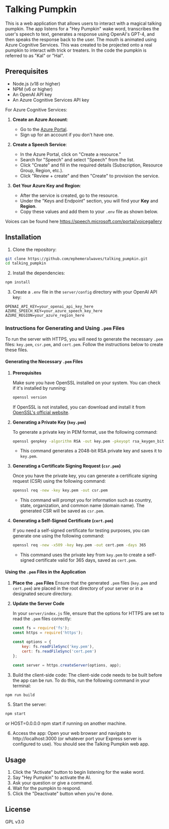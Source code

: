 # Talking Pumpkin

This is a web application that allows users to interact with a magical talking pumpkin. The app listens for a "Hey Pumpkin" wake word, transcribes the user's speech to text, generates a response using OpenAI's GPT-4,  and then speaks the response back to the user. The mouth is animated using Azure Cognitive Services.
This was created to be projected onto a real pumpkin to interact with trick or treaters. In the code the pumpkin is referred to as "Kal" or "Hal".

## Prerequisites

- Node.js (v18 or higher)
- NPM (v6 or higher)
- An OpenAI API key
- An Azure Cognitive Services API key

For Azure Cognitive Services:
1. **Create an Azure Account**:
   - Go to the [Azure Portal](https://portal.azure.com/).
   - Sign up for an account if you don't have one.

2. **Create a Speech Service**:
   - In the Azure Portal, click on "Create a resource."
   - Search for "Speech" and select "Speech" from the list.
   - Click "Create" and fill in the required details (Subscription, Resource Group, Region, etc.).
   - Click "Review + create" and then "Create" to provision the service.

3. **Get Your Azure Key and Region**:
   - After the service is created, go to the resource.
   - Under the "Keys and Endpoint" section, you will find your **Key** and **Region**.
   - Copy these values and add them to your `.env` file as shown below.


Voices can be found here https://speech.microsoft.com/portal/voicegallery

## Installation

1. Clone the repository:

```bash
git clone https://github.com/ephemeralwaves/talking_pumpkin.git
cd talking_pumpkin
```

2. Install the dependencies:

```bash
npm install 
```

3. Create a `.env` file in the `server/config` directory with your OpenAI API key:

```
OPENAI_API_KEY=your_openai_api_key_here
AZURE_SPEECH_KEY=your_azure_speech_key_here
AZURE_REGION=your_azure_region_here
```

### Instructions for Generating and Using `.pem` Files

To run the server with HTTPS, you will need to generate the necessary `.pem` files: `key.pem`, `csr.pem`, and `cert.pem`. Follow the instructions below to create these files.

#### Generating the Necessary `.pem` Files

1. **Prerequisites**

   Make sure you have OpenSSL installed on your system. You can check if it's installed by running:

   ```bash
   openssl version
   ```

   If OpenSSL is not installed, you can download and install it from [OpenSSL's official website](https://www.openssl.org/).

2. **Generating a Private Key (`key.pem`)**

   To generate a private key in PEM format, use the following command:

   ```bash
   openssl genpkey -algorithm RSA -out key.pem -pkeyopt rsa_keygen_bits:2048
   ```
    - This command generates a 2048-bit RSA private key and saves it to `key.pem`.

3. **Generating a Certificate Signing Request (`csr.pem`)**

   Once you have the private key, you can generate a certificate signing request (CSR) using the following command:

   ```bash
   openssl req -new -key key.pem -out csr.pem
   ```

   - This command will prompt you for information such as country, state, organization, and common name (domain name). The generated CSR will be saved as `csr.pem`.

4. **Generating a Self-Signed Certificate (`cert.pem`)**

   If you need a self-signed certificate for testing purposes, you can generate one using the following command:

   ```bash
   openssl req -new -x509 -key key.pem -out cert.pem -days 365
   ```

   - This command uses the private key from `key.pem` to create a self-signed certificate valid for 365 days, saved as `cert.pem`.

#### Using the `.pem` Files in the Application

1. **Place the `.pem` Files**
 Ensure that the generated `.pem` files (`key.pem` and `cert.pem`) are placed in the root directory of your server or in a designated secure directory.

2. **Update the Server Code**

   In your `server/index.js` file, ensure that the options for HTTPS are set to read the `.pem` files correctly:

   ```javascript
   const fs = require('fs');
   const https = require('https');

   const options = {
       key: fs.readFileSync('key.pem'),
       cert: fs.readFileSync('cert.pem')
   };

   const server = https.createServer(options, app);
   ```


4. Build the client-side code:
The client-side code needs to be built before the app can be run. To do this, run the following command in your terminal:

```bash
npm run build
```

5. Start the server:

```bash
npm start
```

or HOST=0.0.0.0 npm start if running on another machine.

6. Access the app:
Open your web browser and navigate to http://localhost:3000 (or whatever port your Express server is configured to use). You should see the Talking Pumpkin web app.

## Usage

1. Click the "Activate" button to begin listening for the wake word.
2. Say "Hey Pumpkin" to activate the AI.
3. Ask your question or give a command.
4. Wait for the pumpkin to respond.
5. Click the "Deactivate" button when you're done.


## License

GPL v3.0